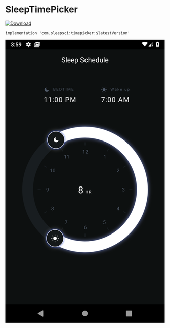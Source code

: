 # SleepTimePicker

[ ![Download](https://api.bintray.com/packages/sleepsci/timepicker/com.sleepsci%3Atimepicker/images/download.svg) ](https://bintray.com/sleepsci/timepicker/com.sleepsci%3Atimepicker/_latestVersion)

    implementation 'com.sleepsci:timepicker:$latestVersion'

![Screenshot](screenshot.png) 
